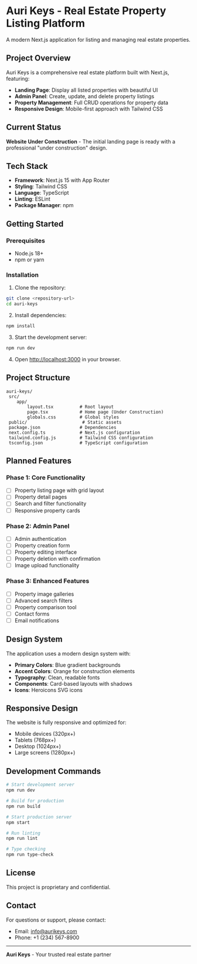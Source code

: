 # Auri Keys - Real Estate Property Listing Platform

A modern Next.js application for listing and managing real estate properties.

##  Project Overview

Auri Keys is a comprehensive real estate platform built with Next.js, featuring:

- **Landing Page**: Display all listed properties with beautiful UI
- **Admin Panel**: Create, update, and delete property listings
- **Property Management**: Full CRUD operations for property data
- **Responsive Design**: Mobile-first approach with Tailwind CSS

##  Current Status

**Website Under Construction** - The initial landing page is ready with a professional "under construction" design.

##  Tech Stack

- **Framework**: Next.js 15 with App Router
- **Styling**: Tailwind CSS
- **Language**: TypeScript
- **Linting**: ESLint
- **Package Manager**: npm

##  Getting Started

### Prerequisites

- Node.js 18+ 
- npm or yarn

### Installation

1. Clone the repository:
```bash
git clone <repository-url>
cd auri-keys
```

2. Install dependencies:
```bash
npm install
```

3. Start the development server:
```bash
npm run dev
```

4. Open [http://localhost:3000](http://localhost:3000) in your browser.

##  Project Structure

```
auri-keys/
 src/
    app/
        layout.tsx          # Root layout
        page.tsx            # Home page (Under Construction)
        globals.css         # Global styles
 public/                     # Static assets
 package.json               # Dependencies
 next.config.ts             # Next.js configuration
 tailwind.config.js         # Tailwind CSS configuration
 tsconfig.json              # TypeScript configuration
```

##  Planned Features

### Phase 1: Core Functionality
- [ ] Property listing page with grid layout
- [ ] Property detail pages
- [ ] Search and filter functionality
- [ ] Responsive property cards

### Phase 2: Admin Panel
- [ ] Admin authentication
- [ ] Property creation form
- [ ] Property editing interface
- [ ] Property deletion with confirmation
- [ ] Image upload functionality

### Phase 3: Enhanced Features
- [ ] Property image galleries
- [ ] Advanced search filters
- [ ] Property comparison tool
- [ ] Contact forms
- [ ] Email notifications

##  Design System

The application uses a modern design system with:
- **Primary Colors**: Blue gradient backgrounds
- **Accent Colors**: Orange for construction elements
- **Typography**: Clean, readable fonts
- **Components**: Card-based layouts with shadows
- **Icons**: Heroicons SVG icons

##  Responsive Design

The website is fully responsive and optimized for:
- Mobile devices (320px+)
- Tablets (768px+)
- Desktop (1024px+)
- Large screens (1280px+)

##  Development Commands

```bash
# Start development server
npm run dev

# Build for production
npm run build

# Start production server
npm start

# Run linting
npm run lint

# Type checking
npm run type-check
```

##  License

This project is proprietary and confidential.

##  Contact

For questions or support, please contact:
- Email: info@aurikeys.com
- Phone: +1 (234) 567-8900

---

**Auri Keys** - Your trusted real estate partner
